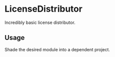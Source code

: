 # LicenseDistributor
Incredibly basic license distributor.

## Usage

Shade the desired module into a dependent project.
